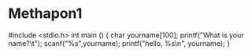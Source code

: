 # Methapon1
#include <stdio.h>
int main ()
{
char yourname[100];
printf("What is your name?\t");
scanf("%s",yourname);
printf("hello, %s\n", yourname);
}
